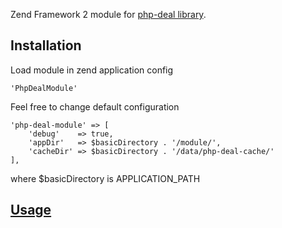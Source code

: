Zend Framework 2 module for [php-deal library](https://github.com/lisachenko/php-deal).

Installation
------------

Load module in zend application config

```
'PhpDealModule'
```

Feel free to change default configuration

```
'php-deal-module' => [
    'debug'    => true,
    'appDir'   => $basicDirectory . '/module/',
    'cacheDir' => $basicDirectory . '/data/php-deal-cache/'
],
```

where $basicDirectory is APPLICATION_PATH 

[Usage](https://github.com/lisachenko/php-deal/blob/master/README.md)
-----
